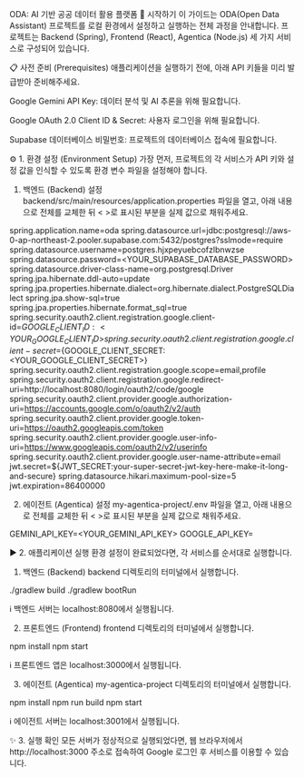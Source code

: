 ODA: AI 기반 공공 데이터 활용 플랫폼
🚀 시작하기
이 가이드는 ODA(Open Data Assistant) 프로젝트를 로컬 환경에서 설정하고 실행하는 전체 과정을 안내합니다. 프로젝트는 Backend (Spring), Frontend (React), Agentica (Node.js) 세 가지 서비스로 구성되어 있습니다.

📋 사전 준비 (Prerequisites)
애플리케이션을 실행하기 전에, 아래 API 키들을 미리 발급받아 준비해주세요.

Google Gemini API Key: 데이터 분석 및 AI 추론을 위해 필요합니다.

Google OAuth 2.0 Client ID & Secret: 사용자 로그인을 위해 필요합니다.

Supabase 데이터베이스 비밀번호: 프로젝트의 데이터베이스 접속에 필요합니다.

⚙️ 1. 환경 설정 (Environment Setup)
가장 먼저, 프로젝트의 각 서비스가 API 키와 설정 값을 인식할 수 있도록 환경 변수 파일을 설정해야 합니다.

1. 백엔드 (Backend) 설정
backend/src/main/resources/application.properties 파일을 열고, 아래 내용으로 전체를 교체한 뒤 < >로 표시된 부분을 실제 값으로 채워주세요.

spring.application.name=oda
spring.datasource.url=jdbc:postgresql://aws-0-ap-northeast-2.pooler.supabase.com:5432/postgres?sslmode=require
spring.datasource.username=postgres.hjxpeyuebcofzlbnwzse
spring.datasource.password=<YOUR_SUPABASE_DATABASE_PASSWORD>
spring.datasource.driver-class-name=org.postgresql.Driver
spring.jpa.hibernate.ddl-auto=update
spring.jpa.properties.hibernate.dialect=org.hibernate.dialect.PostgreSQLDialect
spring.jpa.show-sql=true
spring.jpa.properties.hibernate.format_sql=true
spring.security.oauth2.client.registration.google.client-id=${GOOGLE_CLIENT_ID:<YOUR_GOOGLE_CLIENT_ID>}
spring.security.oauth2.client.registration.google.client-secret=${GOOGLE_CLIENT_SECRET:<YOUR_GOOGLE_CLIENT_SECRET>}
spring.security.oauth2.client.registration.google.scope=email,profile
spring.security.oauth2.client.registration.google.redirect-uri=http://localhost:8080/login/oauth2/code/google
spring.security.oauth2.client.provider.google.authorization-uri=https://accounts.google.com/o/oauth2/v2/auth
spring.security.oauth2.client.provider.google.token-uri=https://oauth2.googleapis.com/token
spring.security.oauth2.client.provider.google.user-info-uri=https://www.googleapis.com/oauth2/v2/userinfo
spring.security.oauth2.client.provider.google.user-name-attribute=email
jwt.secret=${JWT_SECRET:your-super-secret-jwt-key-here-make-it-long-and-secure}
spring.datasource.hikari.maximum-pool-size=5
jwt.expiration=86400000

2. 에이전트 (Agentica) 설정
my-agentica-project/.env 파일을 열고, 아래 내용으로 전체를 교체한 뒤 < >로 표시된 부분을 실제 값으로 채워주세요.

GEMINI_API_KEY=<YOUR_GEMINI_API_KEY>
GOOGLE_API_KEY=

▶️ 2. 애플리케이션 실행
환경 설정이 완료되었다면, 각 서비스를 순서대로 실행합니다.

1. 백엔드 (Backend)
backend 디렉토리의 터미널에서 실행합니다.

./gradlew build
./gradlew bootRun

ℹ️ 백엔드 서버는 localhost:8080에서 실행됩니다.

2. 프론트엔드 (Frontend)
frontend 디렉토리의 터미널에서 실행합니다.

npm install
npm start

ℹ️ 프론트엔드 앱은 localhost:3000에서 실행됩니다.

3. 에이전트 (Agentica)
my-agentica-project 디렉토리의 터미널에서 실행합니다.

npm install
npm run build
npm start

ℹ️ 에이전트 서버는 localhost:3001에서 실행됩니다.

✨ 3. 실행 확인
모든 서버가 정상적으로 실행되었다면, 웹 브라우저에서 http://localhost:3000 주소로 접속하여 Google 로그인 후 서비스를 이용할 수 있습니다.
